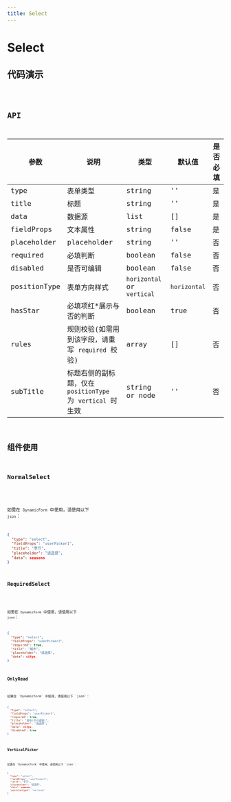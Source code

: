 ```yaml
---
title: Select
---
```


# Select

## 代码演示

<code src="./demo/index.tsx" />

## API

| 参数         | 说明                                                       | 类型                       | 默认值       | 是否必填 |
| ------------ | ---------------------------------------------------------- | -------------------------- | ------------ | -------- |
| type         | 表单类型                                                   | string                     | ''           | 是       |
| title        | 标题                                                       | string                     | ''           | 是       |
| data         | 数据源                                                     | list                       | []           | 是       |
| fieldProps   | 文本属性                                                   | string                     | false        | 是       |
| placeholder  | placeholder                                                | string                     | ''           | 否       |
| required     | 必填判断                                                   | boolean                    | false        | 否       |
| disabled     | 是否可编辑                                                 | boolean                    | false        | 否       |
| positionType | 表单方向样式                                               | `horizontal` or `vertical` | `horizontal` | 否       |
| hasStar      | 必填项红\*展示与否的判断                                   | boolean                    | true         | 否       |
| rules        | 规则校验(如需用到该字段，请重写 `required` 校验)           | array                      | []           | 否       |
| subTitle     | 标题右侧的副标题，仅在 `positionType` 为 `vertical` 时生效 | string or node             | ''           | 否       |

## 组件使用

### NormalSelect

<code src="./demo/normalSelect.tsx" />

如需在 `DynamicForm` 中使用，请使用以下 `json`：

```json
{
  "type": "select",
  "fieldProps": "userPicker1",
  "title": "季节",
  "placeholder": "请选择",
  "data": seasons
}
```

### RequiredSelect

<code src="./demo/requiredSelect.tsx">

如需在 `DynamicForm` 中使用，请使用以下 `json`：

```json
{
  "type": "select",
  "fieldProps": "userPicker2",
  "required": true,
  "title": "城市",
  "placeholder": "请选择",
  "data": citys
}
```

### OnlyRead

<code src="./demo/onlyRead.tsx">
如需在 `DynamicForm` 中使用，请使用以下 `json`：

```json
{
  "type": "select",
  "fieldProps": "userPicker3",
  "required": true,
  "title": "城市(不可编辑)",
  "placeholder": "请选择",
  "data": citys,
  "disabled": true
}
```

### VerticalPicker

<code src="./demo/verticalPicker.tsx" />
如需在 `DynamicForm` 中使用，请使用以下 `json`：

```json
{
  "type": "select",
  "fieldProps": "userPicker4",
  "title": "季节",
  "placeholder": "请选择",
  "data": seasons,
  "positionType": "vertical"
}
```
